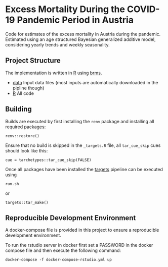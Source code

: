 # Excess Mortality During the COVID-19 Pandemic Period in Austria 

Code for estimates of the excess mortality in Austria during the pandemic. 
Estimated using an age structured Bayesian generalized additive model, considering yearly trends
and weekly seasonality. 

## Project Structure

The implementation is written in [R](https://www.r-project.org/) using [brms](https://github.com/paul-buerkner/brms).

- [data](data/) Input data files (most inputs are automatically downloaded in the pipline though)
- [R](R/) All code

## Building

Builds are executed by first installing the `renv` package and installing all required packages:
```
renv::restore()
```

Ensure that no build is skipped in the `_targets.R` file, all `tar_cue_skip` 
cues should look like this:

```
cue = tarchetypes::tar_cue_skip(FALSE)
```

Once all packages have been installed the [targets](https://books.ropensci.org/targets/)
pipeline can be executed using 

```
run.sh
``` 
or 

```
targets::tar_make()
```


## Reproducible Development Environment

A docker-compose file is provided in this project to ensure a reproducible development environment.

To run the rstudio server in docker first set a PASSWORD in the docker compose file and then
execute the following command:
```
docker-compose -f docker-compose-rstudio.yml up
```
